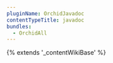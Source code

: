 ```yaml
---
pluginName: OrchidJavadoc
contentTypeTitle: javadoc
bundles:
  - OrchidAll
---
```


{% extends '_contentWikiBase' %}
